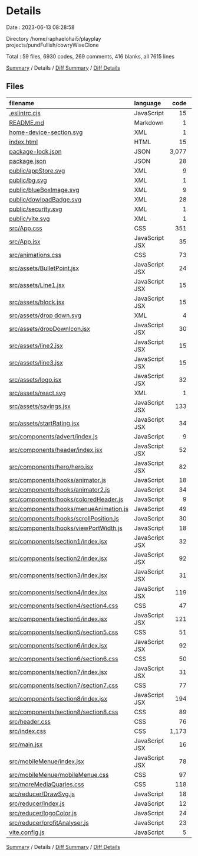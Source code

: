 # Details

Date : 2023-06-13 08:28:58

Directory /home/raphaelohai5/playplay projects/pundFullish/cowryWiseClone

Total : 59 files,  6930 codes, 269 comments, 416 blanks, all 7615 lines

[Summary](results.md) / Details / [Diff Summary](diff.md) / [Diff Details](diff-details.md)

## Files
| filename | language | code | comment | blank | total |
| :--- | :--- | ---: | ---: | ---: | ---: |
| [.eslintrc.cjs](/.eslintrc.cjs) | JavaScript | 15 | 0 | 1 | 16 |
| [README.md](/README.md) | Markdown | 1 | 0 | 1 | 2 |
| [home-device-section.svg](/home-device-section.svg) | XML | 1 | 0 | 0 | 1 |
| [index.html](/index.html) | HTML | 15 | 0 | 2 | 17 |
| [package-lock.json](/package-lock.json) | JSON | 3,077 | 0 | 1 | 3,078 |
| [package.json](/package.json) | JSON | 28 | 0 | 1 | 29 |
| [public/appStore.svg](/public/appStore.svg) | XML | 9 | 0 | 0 | 9 |
| [public/bg.svg](/public/bg.svg) | XML | 1 | 0 | 0 | 1 |
| [public/blueBoxImage.svg](/public/blueBoxImage.svg) | XML | 9 | 0 | 1 | 10 |
| [public/dowloadBadge.svg](/public/dowloadBadge.svg) | XML | 28 | 0 | 0 | 28 |
| [public/security.svg](/public/security.svg) | XML | 1 | 0 | 0 | 1 |
| [public/vite.svg](/public/vite.svg) | XML | 1 | 0 | 0 | 1 |
| [src/App.css](/src/App.css) | CSS | 351 | 73 | 63 | 487 |
| [src/App.jsx](/src/App.jsx) | JavaScript JSX | 35 | 0 | 6 | 41 |
| [src/animations.css](/src/animations.css) | CSS | 73 | 5 | 12 | 90 |
| [src/assets/BulletPoint.jsx](/src/assets/BulletPoint.jsx) | JavaScript JSX | 24 | 0 | 3 | 27 |
| [src/assets/Line1.jsx](/src/assets/Line1.jsx) | JavaScript JSX | 15 | 0 | 3 | 18 |
| [src/assets/block.jsx](/src/assets/block.jsx) | JavaScript JSX | 15 | 0 | 3 | 18 |
| [src/assets/drop down.svg](/src/assets/drop%20down.svg) | XML | 4 | 0 | 1 | 5 |
| [src/assets/dropDownIcon.jsx](/src/assets/dropDownIcon.jsx) | JavaScript JSX | 30 | 0 | 3 | 33 |
| [src/assets/line2.jsx](/src/assets/line2.jsx) | JavaScript JSX | 15 | 0 | 3 | 18 |
| [src/assets/line3.jsx](/src/assets/line3.jsx) | JavaScript JSX | 15 | 0 | 3 | 18 |
| [src/assets/logo.jsx](/src/assets/logo.jsx) | JavaScript JSX | 32 | 0 | 3 | 35 |
| [src/assets/react.svg](/src/assets/react.svg) | XML | 1 | 0 | 0 | 1 |
| [src/assets/savings.jsx](/src/assets/savings.jsx) | JavaScript JSX | 133 | 4 | 4 | 141 |
| [src/assets/startRating.jsx](/src/assets/startRating.jsx) | JavaScript JSX | 34 | 0 | 3 | 37 |
| [src/components/advert/index.js](/src/components/advert/index.js) | JavaScript | 9 | 0 | 1 | 10 |
| [src/components/header/index.jsx](/src/components/header/index.jsx) | JavaScript JSX | 52 | 1 | 4 | 57 |
| [src/components/hero/hero.jsx](/src/components/hero/hero.jsx) | JavaScript JSX | 82 | 3 | 8 | 93 |
| [src/components/hooks/animator.js](/src/components/hooks/animator.js) | JavaScript | 18 | 0 | 2 | 20 |
| [src/components/hooks/animator2.js](/src/components/hooks/animator2.js) | JavaScript | 34 | 0 | 1 | 35 |
| [src/components/hooks/coloredHeader.js](/src/components/hooks/coloredHeader.js) | JavaScript | 9 | 3 | 4 | 16 |
| [src/components/hooks/menueAnimation.js](/src/components/hooks/menueAnimation.js) | JavaScript | 49 | 1 | 8 | 58 |
| [src/components/hooks/scrollPosition.js](/src/components/hooks/scrollPosition.js) | JavaScript | 30 | 2 | 3 | 35 |
| [src/components/hooks/viewPortWidth.js](/src/components/hooks/viewPortWidth.js) | JavaScript | 18 | 8 | 3 | 29 |
| [src/components/section1/index.jsx](/src/components/section1/index.jsx) | JavaScript JSX | 32 | 0 | 3 | 35 |
| [src/components/section2/index.jsx](/src/components/section2/index.jsx) | JavaScript JSX | 92 | 1 | 6 | 99 |
| [src/components/section3/index.jsx](/src/components/section3/index.jsx) | JavaScript JSX | 31 | 0 | 3 | 34 |
| [src/components/section4/index.jsx](/src/components/section4/index.jsx) | JavaScript JSX | 119 | 35 | 13 | 167 |
| [src/components/section4/section4.css](/src/components/section4/section4.css) | CSS | 47 | 8 | 15 | 70 |
| [src/components/section5/index.jsx](/src/components/section5/index.jsx) | JavaScript JSX | 121 | 3 | 10 | 134 |
| [src/components/section5/section5.css](/src/components/section5/section5.css) | CSS | 51 | 5 | 16 | 72 |
| [src/components/section6/index.jsx](/src/components/section6/index.jsx) | JavaScript JSX | 92 | 40 | 5 | 137 |
| [src/components/section6/section6.css](/src/components/section6/section6.css) | CSS | 50 | 1 | 20 | 71 |
| [src/components/section7/index.jsx](/src/components/section7/index.jsx) | JavaScript JSX | 31 | 0 | 4 | 35 |
| [src/components/section7/section7.css](/src/components/section7/section7.css) | CSS | 77 | 9 | 13 | 99 |
| [src/components/section8/index.jsx](/src/components/section8/index.jsx) | JavaScript JSX | 194 | 0 | 8 | 202 |
| [src/components/section8/section8.css](/src/components/section8/section8.css) | CSS | 89 | 1 | 12 | 102 |
| [src/header.css](/src/header.css) | CSS | 76 | 0 | 22 | 98 |
| [src/index.css](/src/index.css) | CSS | 1,173 | 60 | 71 | 1,304 |
| [src/main.jsx](/src/main.jsx) | JavaScript JSX | 16 | 0 | 1 | 17 |
| [src/mobileMenue/index.jsx](/src/mobileMenue/index.jsx) | JavaScript JSX | 78 | 0 | 7 | 85 |
| [src/mobileMenue/mobileMenue.css](/src/mobileMenue/mobileMenue.css) | CSS | 97 | 0 | 15 | 112 |
| [src/moreMediaQuaries.css](/src/moreMediaQuaries.css) | CSS | 118 | 5 | 10 | 133 |
| [src/reducer/DrawSvg.js](/src/reducer/DrawSvg.js) | JavaScript | 18 | 0 | 1 | 19 |
| [src/reducer/index.js](/src/reducer/index.js) | JavaScript | 12 | 0 | 2 | 14 |
| [src/reducer/logoColor.js](/src/reducer/logoColor.js) | JavaScript | 24 | 0 | 2 | 26 |
| [src/reducer/profitAnalyser.js](/src/reducer/profitAnalyser.js) | JavaScript | 23 | 0 | 4 | 27 |
| [vite.config.js](/vite.config.js) | JavaScript | 5 | 1 | 2 | 8 |

[Summary](results.md) / Details / [Diff Summary](diff.md) / [Diff Details](diff-details.md)